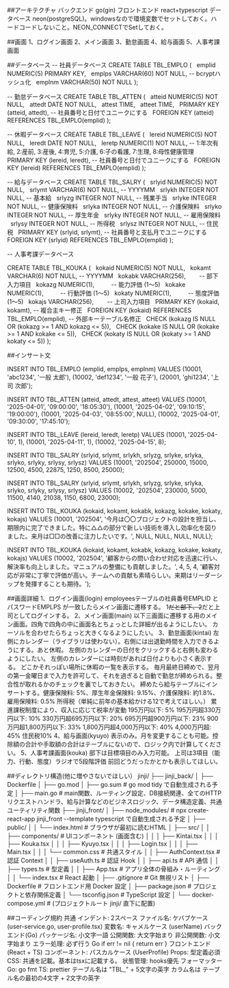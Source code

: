 ##アーキテクチャ
バックエンド go(gin)
フロントエンド react+typescript
データベース neon(postgreSQL)。windowsなので環境変数でセットしておく。ハードコードしないこと。NEON_CONNECTでSetしておく。

##画面
1、ログイン画面
2、メイン画面
3、勤怠画面
4、給与画面
5、人事考課画面

##データベース
-- 社員データベース
CREATE TABLE TBL_EMPLO (
  emplid NUMERIC(5) PRIMARY KEY,
  emplps VARCHAR(60) NOT NULL, -- bcryptハッシュ化
  emplnm VARCHAR(50) NOT NULL
);

-- 勤怠データベース
CREATE TABLE TBL_ATTEN (
  atteid NUMERIC(5) NOT NULL,
  attedt DATE NOT NULL,
  attest TIME,
  atteet TIME,
  PRIMARY KEY (atteid, attedt), -- 社員番号と日付でユニークにする
  FOREIGN KEY (atteid) REFERENCES TBL_EMPLO(emplid)
);

-- 休暇データベース
CREATE TABLE TBL_LEAVE (
  lereid NUMERIC(5) NOT NULL,
  leredt DATE NOT NULL,
  leretp NUMERIC(1) NOT NULL, -- 1:年次有給, 2:産前, 3:産後, 4:育児, 5:介護, 6:子の看護, 7:生理, 8:母性健康管理
  PRIMARY KEY (lereid, leredt), -- 社員番号と日付でユニークにする
  FOREIGN KEY (lereid) REFERENCES TBL_EMPLO(emplid)
);

-- 給与データベース
CREATE TABLE TBL_SALRY (
  srlyid NUMERIC(5) NOT NULL,
  srlymt VARCHAR(6) NOT NULL, -- YYYYMM
  srlykh INTEGER NOT NULL, -- 基本給
  srlyzg INTEGER NOT NULL, -- 残業手当
  srlyke INTEGER NOT NULL, -- 健康保険料
  srlyka INTEGER NOT NULL, -- 介護保険料
  srlyko INTEGER NOT NULL, -- 厚生年金
  srlyky INTEGER NOT NULL, -- 雇用保険料
  srlysy INTEGER NOT NULL, -- 所得税
  srlysz INTEGER NOT NULL, -- 住民税
  PRIMARY KEY (srlyid, srlymt), -- 社員番号と支払月でユニークにする
  FOREIGN KEY (srlyid) REFERENCES TBL_EMPLO(emplid)
);

-- 人事考課データベース

CREATE TABLE TBL_KOUKA (
  kokaid NUMERIC(5) NOT NULL,
  kokamt VARCHAR(6) NOT NULL, -- YYYYMM
  kokabk VARCHAR(256),        -- 部下入力項目
  kokazg NUMERIC(1),          -- 能力評価 (1〜5)
  kokake NUMERIC(1),          -- 行動評価 (1〜5)
  kokaty NUMERIC(1),          -- 態度評価 (1〜5)
  kokajs VARCHAR(256),        -- 上司入力項目
  PRIMARY KEY (kokaid, kokamt), -- 複合主キー修正
  FOREIGN KEY (kokaid) REFERENCES TBL_EMPLO(emplid), -- 外部キーテーブル名修正
  CHECK (kokazg IS NULL OR (kokazg >= 1 AND kokazg <= 5)),
  CHECK (kokake IS NULL OR (kokake >= 1 AND kokake <= 5)),
  CHECK (kokaty IS NULL OR (kokaty >= 1 AND kokaty <= 5))
);

##インサート文

INSERT INTO TBL_EMPLO (emplid, emplps, emplnm) VALUES
(10001, 'abc1234', '一般 太郎'),
(10002, 'def1234', '一般 花子'),
(20001, 'ghi1234', '上司 次郎');

INSERT INTO TBL_ATTEN (atteid, attedt, attest, atteet) VALUES
(10001, '2025-04-01', '09:00:00', '18:05:30'),
(10001, '2025-04-02', '09:10:15', '19:00:00'),
(10001, '2025-04-03', '08:55:00', NULL),
(10002, '2025-04-01', '09:30:00', '17:45:10');

INSERT INTO TBL_LEAVE (lereid, leredt, leretp) VALUES
(10001, '2025-04-10', 1),
(10001, '2025-04-11', 1),
(10002, '2025-04-15', 8);

INSERT INTO TBL_SALRY (srlyid, srlymt, srlykh, srlyzg, srlyke, srlyka, srlyko, srlyky, srlysy, srlysz) VALUES
(10001, '202504', 250000, 15000, 12500, 4500, 22875, 1250, 8500, 25000);

INSERT INTO TBL_SALRY (srlyid, srlymt, srlykh, srlyzg, srlyke, srlyka, srlyko, srlyky, srlysy, srlysz) VALUES
(10002, '202504', 230000, 5000, 11500, 4140, 21038, 1150, 6800, 23000);

INSERT INTO TBL_KOUKA (kokaid, kokamt, kokabk, kokazg, kokake, kokaty, kokajs) VALUES
(10001, '202504', '今月は〇〇プロジェクトの設計を担当し、期限内に完了できました。特に△△の部分で新しい技術を導入し効率化を図りました。来月は□□の改善に注力したいです。', NULL, NULL, NULL, NULL);

INSERT INTO TBL_KOUKA (kokaid, kokamt, kokabk, kokazg, kokake, kokaty, kokajs) VALUES
(10002, '202504', '顧客からの問い合わせ対応を迅速に行い、解決率も向上しました。マニュアルの整備にも貢献しました。', 4, 5, 4, '顧客対応が非常に丁寧で評価が高い。チームへの貢献も素晴らしい。来期はリーダーシップを発揮することも期待。');

##画面詳細
1、ログイン画面(login)
employeesテーブルの社員番号EMPLID とパスワードEMPLPS が一致したらメイン画面に遷移する。
1~~~~だと部下、2~~~~だと上司としてログインする。
2、メイン画面(main)
以下三画面に遷移する用のメイン画面。四角で四角の中に画面名とちょっとした詳細が出るようにしたい。
カーソルを合わせたらちょっと大きくなるようにしたい。
3、勤怠画面(kintai)
左側にカレンダー（ライブラリは使わない）。右側には出退勤時間を入力できるようにする。あと休暇。
左側のカレンダーの日付をクリックすると右側も変わるようにしたい。
左側のカレンダーには時刻があれば日付よりも小さく表示する。
どこかそれっぽい場所に休暇の一覧を表示する。
毎月最終日締めで、翌月の第一金曜日まで入力を許可して、それを過ぎると自動で勤怠が締められる。整合性が取れるかのチェックを裏でしておきたい。
締めたら給与テーブルにインサートする。健康保険料: 5%、厚生年金保険料: 9.15%、介護保険料: 約1.8%、雇用保険料: 0.5%
所得税（単純に前年の基本給かける12で考えてほしい。）
累進課税制度により、収入に応じて税率が変動
195万円以下: 5%
195万円超330万円以下: 10%
330万円超695万円以下: 20%
695万円超900万円以下: 23%
900万円超1,800万円以下: 33%
1,800万円超4,000万円以下: 40%
4,000万円超: 45%
住民税10%
4、給与画面(kyuyo)
表示のみ。月を変更することも可能。控除額の合計や手取額の合計はテーブルにないので、ロジック内で計算してください。
5、人事考課画面(kouka)
部下は目標項目のみ入力可能。
上司は3項目（能力、行動、態度）ラジオで5段階評価
前回どうだったかとかも表示してほしい。

##ディレクトリ構造(他に増やさないでほしい）
jinji/
├── jinji_back/
│   ├── Dockerfile
│   ├── go.mod
│   ├── go.sum          # go mod tidy で自動生成される予定
│   ├── main.go         # main関数、ルーティング設定、DB接続関連、全てのHTTPリクエストハンドラ、給与計算などのビジネスロジック、データ構造定義、共通ユーティリティ関数
├── jinji_front/
│   ├── node_modules/     # npx create-react-app jinji_front --template typescript で自動生成される予定
│   ├── public/
│   │   └── index.html   # ブラウザが最初に読むHTML
│   ├── src/
│   │   ├── components/  # UIコンポーネント (画面含む)
│   │   │   ├── Kintai.tsx
│   │   │   ├── Kouka.tsx
│   │   │   ├── Kyuyo.tsx
│   │   │   ├── Login.tsx
│   │   │   ├── Main.tsx
│   │   │   └── common.css # 共通スタイル
│   │   ├── AuthContext.tsx # 認証 Context
│   │   ├── useAuth.ts      # 認証 Hook
│   │   ├── api.ts          # API 通信
│   │   ├── types.ts        # 型定義
│   │   ├── App.tsx         # アプリ全体の骨組み・ルーティング
│   │   └── index.tsx       # React 起動
│   ├── .gitignore          # Git 無視リスト
│   ├── Dockerfile          # フロントエンド用 Docker 設定
│   ├── package.json        # プロジェクトと依存関係定義
│   └── tsconfig.json       # TypeScript 設定
│
└── docker-compose.yml      # (プロジェクトルート jinji/ 直下に配置)

##コーディング規約
共通
インデント: 2スペース
ファイル名: ケバブケース (user-service.go, user-profile.tsx)
変数名: キャメルケース (userName)
バックエンド(Go)
パッケージ名: 小文字一語
公開関数: 大文字始まり
非公開関数: 小文字始まり
エラー処理: 必ず行う
Go
if err != nil {
    return err
}
フロントエンド(React + TS)
コンポーネント: パスカルケース (UserProfile)
Props: 型定義必須
CSS: 共通を記載。基本はtsxに記載する。
状態管理: hooks優先
フォーマッター
Go: go fmt
TS: prettier
テーブル名は "TBL_" + 5文字の英字
カラム名は テーブル名の最初の4文字 + 2文字の英字
